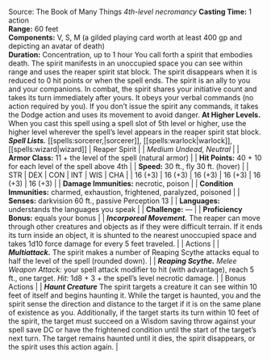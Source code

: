 Source: The Book of Many Things
*4th-level necromancy*
**Casting Time:** 1 action  
**Range:** 60 feet  
**Components:** V, S, M (a gilded playing card worth at least 400 gp and depicting an avatar of death)  
**Duration:** Concentration, up to 1 hour
You call forth a spirit that embodies death. The spirit manifests in an unoccupied space you can see within range and uses the reaper spirit stat block. The spirit disappears when it is reduced to 0 hit points or when the spell ends.
The spirit is an ally to you and your companions. In combat, the spirit shares your initiative count and takes its turn immediately after yours. It obeys your verbal commands (no action required by you). If you don’t issue the spirit any commands, it takes the Dodge action and uses its movement to avoid danger.
**At Higher Levels.** When you cast this spell using a spell slot of 5th level or higher, use the higher level wherever the spell’s level appears in the reaper spirit stat block.
***Spell Lists.*** [[spells:sorcerer,|sorcerer]], [[spells:warlock|warlock]], [[spells:wizard|wizard]]
| Reaper Spirit |
| *Medium Undead, Neutral* |
| **Armor Class:** 11 + the level of the spell (natural armor) |
| **Hit Points:** 40 + 10 for each level of the spell above 4th |
| **Speed:** 30 ft., fly 30 ft. (hover) |
| STR | DEX | CON | INT | WIS | CHA |
| 16 (+3) | 16 (+3) | 16 (+3) | 16 (+3) | 16 (+3) | 16 (+3) |
| **Damage Immunities:** necrotic, poison |
| **Condition Immunities:** charmed, exhaustion, frightened, paralyzed, poisoned |
| **Senses:** darkvision 60 ft., passive Perception 13 |
| **Languages:** understands the languages you speak |
| **Challenge:** — |
| **Proficiency Bonus:** equals your bonus |
| ***Incorporeal Movement.*** The reaper can move through other creatures and objects as if they were difficult terrain. If it ends its turn inside an object, it is shunted to the nearest unoccupied space and takes 1d10 force damage for every 5 feet traveled. |
| Actions |
| ***Multiattack.*** The spirit makes a number of Reaping Scythe attacks equal to half the level of the spell (rounded down). |
| ***Reaping Scythe.*** *Melee Weapon Attack:* your spell attack modifier to hit (with advantage), reach 5 ft., one target. *Hit:* 1d8 + 3 + the spell’s level necrotic damage. |
| Bonus Actions |
| ***Haunt Creature*** The spirit targets a creature it can see within 10 feet of itself and begins haunting it. While the target is haunted, you and the spirit sense the direction and distance to the target if it is on the same plane of existence as you. Additionally, if the target starts its turn within 10 feet of the spirit, the target must succeed on a Wisdom saving throw against your spell save DC or have the frightened condition until the start of the target’s next turn. The target remains haunted until it dies, the spirit disappears, or the spirit uses this action again. |
